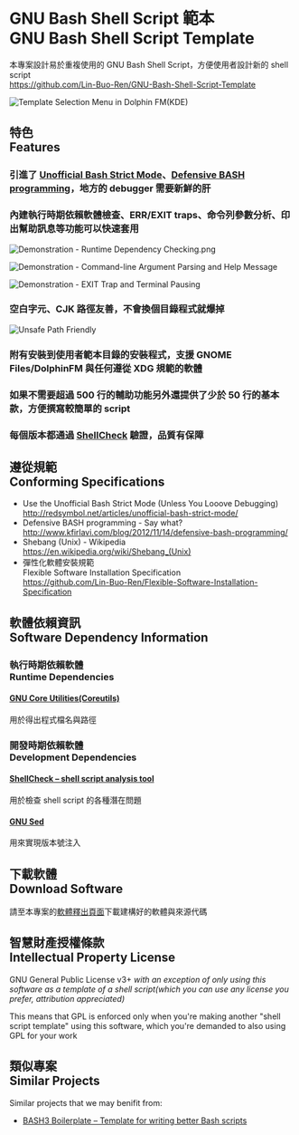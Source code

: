 # GNU Bash Shell Script 範本<br>GNU Bash Shell Script Template
本專案設計易於重複使用的 GNU Bash Shell Script，方便使用者設計新的 shell script  
<https://github.com/Lin-Buo-Ren/GNU-Bash-Shell-Script-Template>

![Template Selection Menu in Dolphin FM(KDE)](Pictures/Template%20Selection%20Menu%20in%20Dolphin%20FM%28KDE%29.png)

## 特色<br>Features
### 引進了 [Unofficial Bash Strict Mode](http://redsymbol.net/articles/unofficial-bash-strict-mode/)、[Defensive BASH programming](http://www.kfirlavi.com/blog/2012/11/14/defensive-bash-programming/)，地方的 debugger 需要新鮮的肝

### 內建執行時期依賴軟體檢查、ERR/EXIT traps、命令列參數分析、印出幫助訊息等功能可以快速套用
![Demonstration - Runtime Dependency Checking.png](Pictures/Demonstration%20-%20Runtime%20Dependency%20Checking.png)

![Demonstration - Command-line Argument Parsing and Help Message](Pictures/Demonstration%20-%20Command-line%20Argument%20Parsing%20and%20Help%20Message.png)

![Demonstration - EXIT Trap and Terminal Pausing](Pictures/Demonstration%20-%20EXIT%20Trap%20and%20Terminal%20Pausing.png)

### 空白字元、CJK 路徑友善，不會換個目錄程式就爆掉
![Unsafe Path Friendly](Pictures/Unsafe%20Path%20Friendly.png)

### 附有安裝到使用者範本目錄的安裝程式，支援 GNOME Files/DolphinFM 與任何遵從 XDG 規範的軟體

### 如果不需要超過 500 行的輔助功能另外還提供了少於 50 行的基本款，方便撰寫較簡單的 script

### 每個版本都通過 [ShellCheck](http://www.shellcheck.net/) 驗證，品質有保障

## 遵從規範<br>Conforming Specifications
* Use the Unofficial Bash Strict Mode (Unless You Looove Debugging)  
  <http://redsymbol.net/articles/unofficial-bash-strict-mode/>
* Defensive BASH programming - Say what?  
  <http://www.kfirlavi.com/blog/2012/11/14/defensive-bash-programming/>
* Shebang (Unix) - Wikipedia  
  <https://en.wikipedia.org/wiki/Shebang_(Unix)>
* 彈性化軟體安裝規範  
  Flexible Software Installation Specification  
  <https://github.com/Lin-Buo-Ren/Flexible-Software-Installation-Specification>

## 軟體依賴資訊<br>Software Dependency Information
### 執行時期依賴軟體<br>Runtime Dependencies
#### [GNU Core Utilities(Coreutils)](http://www.gnu.org/software/coreutils/coreutils.html)
用於得出程式檔名與路徑

### 開發時期依賴軟體<br>Development Dependencies
#### [ShellCheck – shell script analysis tool](http://www.shellcheck.net/)
用於檢查 shell script 的各種潛在問題

#### [GNU Sed](https://www.gnu.org/software/sed/)
用來實現版本號注入

## 下載軟體<br>Download Software
請至本專案的[軟體釋出頁面](https://github.com/Lin-Buo-Ren/GNU-Bash-Shell-Script-Template/releases)下載建構好的軟體與來源代碼

## 智慧財產授權條款<br>Intellectual Property License
GNU General Public License v3+ *with an exception of only using this software as a template of a shell script(which you can use any license you prefer, attribution appreciated)*

This means that GPL is enforced only when you're making another "shell script template" using this software, which you're demanded to also using GPL for your work

## 類似專案<br>Similar Projects
Similar projects that we may benifit from:

* [BASH3 Boilerplate – Template for writing better Bash scripts](http://bash3boilerplate.sh/)
